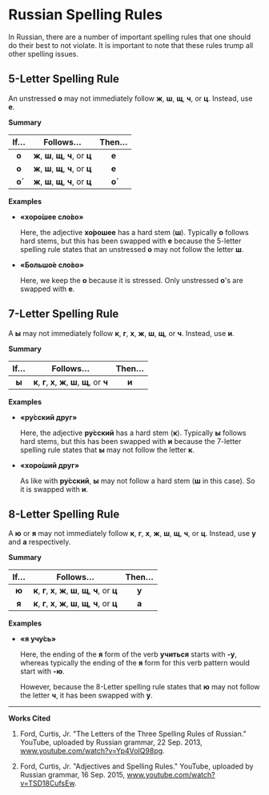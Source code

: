 # Russian Spelling Rules

In Russian, there are a number of important spelling rules that one should do their best to not violate. It is important to note that these rules trump all other spelling issues.


## 5-Letter Spelling Rule

An unstressed **о** may not immediately follow **ж**, **ш**, **щ**, **ч**, or **ц**. Instead, use **е**.

**Summary**

| If… | Follows… | Then… |
| :-: | :------: | :---: |
| **о** | **ж**, **ш**, **щ**, **ч**, or **ц** | **е** |
| **о** | **ж**, **ш**, **щ**, **ч**, or **ц** | **е** |
| **о́** | **ж**, **ш**, **щ**, **ч**, or **ц** | **о́** |

**Examples**

* **«хоро́шее сло́во»**

  Here, the adjective **хо́рошее** has a hard stem (**ш**). Typically **о** follows hard stems, but this has been swapped with **е** because the 5-letter spelling rule states that an unstressed **о** may not follow the letter **ш**.

* **«Большо́е сло́во»**

  Here, we keep the **о** because it is stressed. Only unstressed **о**'s are swapped with **е**.


## 7-Letter Spelling Rule

A **ы** may not immediately follow **к**, **г**, **х**, **ж**, **ш**, **щ**, or **ч**. Instead, use **и**.

**Summary**

| If… | Follows… | Then… |
| :-: | :------: | :---: |
| **ы** | **к**, **г**, **х**, **ж**, **ш**, **щ**, or **ч** | **и** |

**Examples**

* **«ру́сский друг»**

  Here, the adjective **ру́сский** has a hard stem (**к**). Typically **ы** follows hard stems, but this has been swapped with **и** because the 7-letter spelling rule states that **ы** may not follow the letter **к**.

* **«хоро́ший друг»**

  As like with **ру́сский**, **ы** may not follow a hard stem (**ш** in this case). So it is swapped with **и**.

## 8-Letter Spelling Rule

A **ю** or **я** may not immediately follow **к**, **г**, **х**, **ж**, **ш**, **щ**, **ч**, or **ц**. Instead, use **у** and **а** respectively.

**Summary**

| If… | Follows… | Then… |
| :-: | :------: | :---: |
| **ю** | **к**, **г**, **х**, **ж**, **ш**, **щ**, **ч**, or **ц** | **у** |
| **я** | **к**, **г**, **х**, **ж**, **ш**, **щ**, **ч**, or **ц** | **а** |

**Examples**

* **«я учу́сь»**

  Here, the ending of the **я** form of the verb **учиться** starts with **-у**, whereas typically the ending of the **я** form for this verb pattern would start with **-ю**.

  However, because the 8-Letter spelling rule states that **ю** may not follow the letter **ч**, it has been swapped with **у**.

***

**Works Cited**

1. Ford, Curtis, Jr. "The Letters of the Three Spelling Rules of Russian." YouTube, uploaded by Russian grammar, 22 Sep. 2013, www.youtube.com/watch?v=Yp4VoIQ98pg.

1. Ford, Curtis, Jr. "Adjectives and Spelling Rules." YouTube, uploaded by Russian grammar, 16 Sep. 2015, www.youtube.com/watch?v=TSD18CufsEw.
